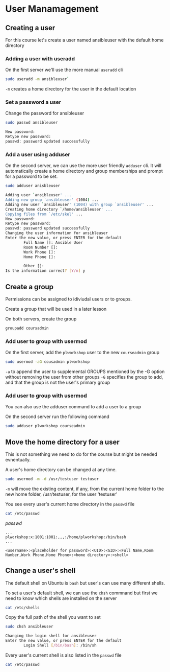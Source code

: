 # User Manamagement

## Creating a user

For this course let's create a user named ansibleuser with the default home directory

### Adding a user with useradd

On the first server we'll use the more manual `useradd` cli 

```bash
sudo useradd -m ansibleuser`
```

`-m` creates a home directory for the user in the default location

### Set a password a user

Change the password for ansibleuser

```bash
sudo passwd ansibleuser

New password: 
Retype new password:
passwd: password updated successfully
```

### Add a user using adduser

On the second server, we can use the more user friendly `adduser` cli. It will automatically create a home directory and group memberships and prompt for a password to be set.


```bash
sudo adduser anisbleuser

Adding user `ansibleuser' ...
Adding new group `ansibleuser' (1004) ...
Adding new user `ansibleuser' (1004) with group `ansibleuser' ...
Creating home directory `/home/ansibleuser' ...
Copying files from `/etc/skel' ...
New password:
Retype new password:
passwd: password updated successfully
Changing the user information for ansibleuser
Enter the new value, or press ENTER for the default
        Full Name []: Ansible User
        Room Number []:
        Work Phone []:
        Home Phone []:

        Other []:
Is the information correct? [Y/n] y
```

## Create a group

Permissions can be assigned to idiviudal users or to groups.

Create a group that will be used in a later lesson

On both servers, create the group
```bash
groupadd coursadmin
```

### Add user to group with usermod

On the first server, add the `plworkshop` user to the new `courseadmin` group
```bash
sudo usermod -aG cousadmin plworkshop
```

`-a` to append the user to supplemental GROUPS mentioned by the -G option without removing the user from other groups
`-G` specifies the group to add, and that the group is not the user's primary group

### Add user to group with usermod

You can also use the adduser command to add a user to a group

On the second server run the following command

```bash
sudo adduser plworkshop courseadmin
```

## Move the home directory for a user

This is not something we need to do for the course but might be needed evnentually.

A user's home directory can be changed at any time.

```bash
sudo usermod -m -d /usr/testuser testuser
```

`-m` will move the existing content, if any, from the current home folder to the new home folder, /usr/testuser, for the user 'testuser'


You see every user's current home directory in the `passwd` file

```bash
cat /etc/passwd
```

*passwd*
```
...
plworkshop:x:1001:1001:,,,:/home/plworkshop:/bin/bash
...
```

```
<username>:<placeholder for password>:<UID>:<GID>:<Full Name,Room Number,Work Phone,Home Phone>:<home directory>:<shell>
```

## Change a user's shell

The default shell on Ubuntu is `bash` but user's can use many different shells.

To set a user's default shell, we can use the `chsh` commnand but first we need to know which shells are installed on the server

```bash
cat /etc/shells
```

Copy the full path of the shell you want to set

```bash
sudo chsh ansibleuser

Changing the login shell for ansibleuser
Enter the new value, or press ENTER for the default
        Login Shell [/bin/bash]: /bin/sh
```

Every user's current shell is also listed in the `passwd` file

```bash
cat /etc/passwd
```
